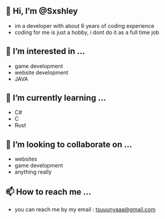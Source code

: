 ## 👋 Hi, I’m @Sxshley
- im a developer with about 6 years of coding experience
- coding for me is just a hobby, i dont do it as a full time job
## 👀 I’m interested in ...
- game development
- website development
- JAVA
## 🌱 I’m currently learning ...
- C#
- C
- Rust
## 💞️ I’m looking to collaborate on ...
- websites
- game development
- anything really
## 📫 How to reach me ...
- you can reach me by my email : tsuuunyaaa@gmail.com

<!---
Sxshley/Sxshley is a ✨ special ✨ repository because its `README.md` (this file) appears on your GitHub profile.
You can click the Preview link to take a look at your changes.
--->
